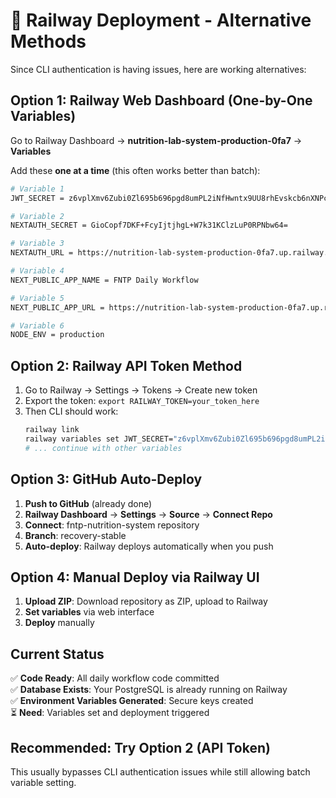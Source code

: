 # 🚂 Railway Deployment - Alternative Methods

Since CLI authentication is having issues, here are working alternatives:

## Option 1: Railway Web Dashboard (One-by-One Variables)

Go to Railway Dashboard → **nutrition-lab-system-production-0fa7** → **Variables**

Add these **one at a time** (this often works better than batch):

```bash
# Variable 1
JWT_SECRET = z6vplXmv6Zubi0Zl695b696pgd8umPL2iNfHwntx9UU8rhEvskcb6nXNPcRl1ZjtKCbAa9IISr0uki85gIYNUQ==

# Variable 2
NEXTAUTH_SECRET = GioCopf7DKF+FcyIjtjhgL+W7k31KClzLuP0RPNbw64=

# Variable 3
NEXTAUTH_URL = https://nutrition-lab-system-production-0fa7.up.railway.app

# Variable 4
NEXT_PUBLIC_APP_NAME = FNTP Daily Workflow

# Variable 5
NEXT_PUBLIC_APP_URL = https://nutrition-lab-system-production-0fa7.up.railway.app

# Variable 6
NODE_ENV = production
```

## Option 2: Railway API Token Method

1. Go to Railway → Settings → Tokens → Create new token
2. Export the token: `export RAILWAY_TOKEN=your_token_here`
3. Then CLI should work:
   ```bash
   railway link
   railway variables set JWT_SECRET="z6vplXmv6Zubi0Zl695b696pgd8umPL2iNfHwntx9UU8rhEvskcb6nXNPcRl1ZjtKCbAa9IISr0uki85gIYNUQ=="
   # ... continue with other variables
   ```

## Option 3: GitHub Auto-Deploy

1. **Push to GitHub** (already done)
2. **Railway Dashboard** → **Settings** → **Source** → **Connect Repo**
3. **Connect**: fntp-nutrition-system repository
4. **Branch**: recovery-stable
5. **Auto-deploy**: Railway deploys automatically when you push

## Option 4: Manual Deploy via Railway UI

1. **Upload ZIP**: Download repository as ZIP, upload to Railway
2. **Set variables** via web interface
3. **Deploy** manually

## Current Status

✅ **Code Ready**: All daily workflow code committed  
✅ **Database Exists**: Your PostgreSQL is already running on Railway  
✅ **Environment Variables Generated**: Secure keys created  
⏳ **Need**: Variables set and deployment triggered

## Recommended: Try Option 2 (API Token)

This usually bypasses CLI authentication issues while still allowing batch variable setting.
